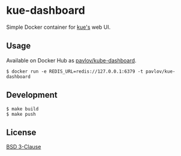 # kue-dashboard

Simple Docker container for [kue's](https://github.com/Automattic/kue) web UI.

## Usage

Available on Docker Hub as [pavlov/kube-dashboard](https://hub.docker.com/r/pavlov/kube-dashboard).

    $ docker run -e REDIS_URL=redis://127.0.0.1:6379 -t pavlov/kue-dashboard

## Development

    $ make build
    $ make push

## License

[BSD 3-Clause](https://github.com/pavlovml/kue-dashboard/blob/master/LICENSE)
